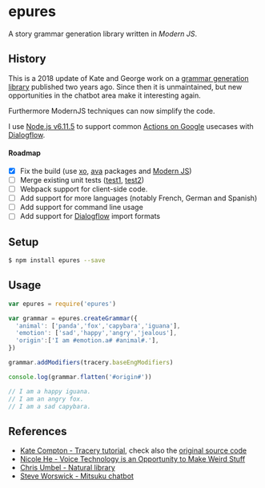 # epures

A story grammar generation library written in *Modern JS*.

## History

This is a 2018 update of Kate and George work on a [grammar generation library](https://github.com/v21/tracery) published two years ago. Since then it is unmaintained, but new opportunities in the chatbot area make it interesting again.

Furthermore ModernJS techniques can now simplify the code.

I use [Node.js v6.11.5](https://cloud.google.com/functions/docs/writing) to support common [Actions on Google](https://developers.google.com/actions/) usecases with [Dialogflow](https://dialogflow.com).

#### Roadmap

- [x] Fix the build (use [xo](https://github.com/sindresorhus/xo), [ava](https://github.com/avajs/ava) packages and [Modern JS](https://github.com/mbeaudru/modern-js-cheatsheet))
- [ ] Merge existing unit tests ([test1](https://github.com/galaxykate/tracery/blob/tracery2/js/test.js), [test2](https://github.com/galaxykate/tracery/blob/tracery2/js/test2.js))
- [ ] Webpack support for client-side code.
- [ ] Add support for more languages (notably French, German and Spanish)
- [ ] Add support for command line usage
- [ ] Add support for [Dialogflow](https://dialogflow.com) import formats

## Setup

```bash
$ npm install epures --save
```

##  Usage

```javascript
var epures = require('epures')

var grammar = epures.createGrammar({
  'animal': ['panda','fox','capybara','iguana'],
  'emotion': ['sad','happy','angry','jealous'],
  'origin':['I am #emotion.a# #animal#.'],
})

grammar.addModifiers(tracery.baseEngModifiers)

console.log(grammar.flatten('#origin#'))

// I am a happy iguana.
// I am an angry fox.
// I am a sad capybara.
```

## References

* [Kate Compton - Tracery tutorial](http://www.crystalcodepalace.com/traceryTut.html), check also the [original source code](https://github.com/galaxykate/tracery/tree/tracery2/js/tracery)
* [Nicole He - Voice Technology is an Opportunity to Make Weird Stuff](https://medium.com/@nicolehe/voice-technology-is-an-opportunity-to-make-weird-stuff-d4296ce7448a)
* [Chris Umbel - Natural library](https://github.com/NaturalNode/natural)
* [Steve Worswick - Mitsuku chatbot](http://www.mitsuku.com)
